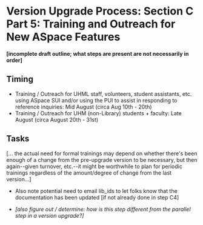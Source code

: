 # Version Upgrade Process: Section C Part 5: Training and Outreach for New ASpace Features

**[incomplete draft outline; what steps are present are not necessarily in order]**

## Timing

- Training / Outreach for UHML staff, volunteers, student assistants, etc. using ASpace SUI and/or using the PUI to assist in responding to reference inquiries: Mid August (circa Aug 10th - 20th)
- Training / Outreach for UHM (non-Library) students + faculty: Late August (circa August 20th - 31st)

## Tasks

[... the actual need for formal trainings may depend on whether there's been enough of a change from the pre-upgrade version to be necessary, but then again--given turnover, etc.--it might be worthwhile to plan for periodic trainings regardless of the amount/degree of change from the last version...]

- Also note potential need to email lib_ids to let folks know that the documentation has been updated [if not already done in step C4]

- *[also figure out / determine: how is this step different from the parallel step in a version upgrade?]*
